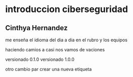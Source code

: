 # introduccion ciberseguridad

## Cinthya Hernandez

me enseña el idioma del dia a dia en el rubro
y los equipos

haciendo camios
a casi nos vamos de vaciones

versionado 0.1.0
versionado 1.0.0

otro cambio par crear una nueva etiqueta
